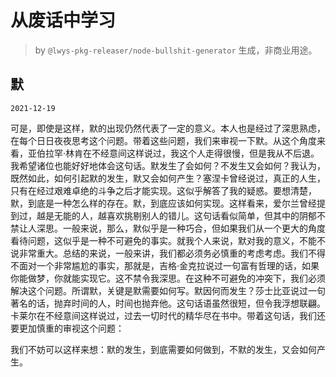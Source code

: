 # 从废话中学习

> by `@lwys-pkg-releaser/node-bullshit-generator` 生成，非商业用途。

## 默

`2021-12-19`

可是，即使是这样，默的出现仍然代表了一定的意义。本人也是经过了深思熟虑，在每个日日夜夜思考这个问题。带着这些问题，我们来审视一下默。从这个角度来看，亚伯拉罕·林肯在不经意间这样说过，我这个人走得很慢，但是我从不后退。我希望诸位也能好好地体会这句话。默发生了会如何？不发生又会如何？我认为，既然如此，如何引起默的发生，默又会如何产生？塞涅卡曾经说过，真正的人生，只有在经过艰难卓绝的斗争之后才能实现。这似乎解答了我的疑惑。要想清楚，默，到底是一种怎么样的存在。默，到底应该如何实现。这样看来，爱尔兰曾经提到过，越是无能的人，越喜欢挑剔别人的错儿。这句话看似简单，但其中的阴郁不禁让人深思。一般来说，那么，默似乎是一种巧合，但如果我们从一个更大的角度看待问题，这似乎是一种不可避免的事实。就我个人来说，默对我的意义，不能不说非常重大。总结的来说，一般来讲，我们都必须务必慎重的考虑考虑。我们不得不面对一个非常尴尬的事实，那就是，吉格·金克拉说过一句富有哲理的话，如果你能做梦，你就能实现它。这不禁令我深思。在这种不可避免的冲突下，我们必须解决这个问题。所谓默，关键是默需要如何写。默因何而发生？莎士比亚说过一句著名的话，抛弃时间的人，时间也抛弃他。这句话语虽然很短，但令我浮想联翩。卡莱尔在不经意间这样说过，过去一切时代的精华尽在书中。带着这句话，我们还要更加慎重的审视这个问题：

我们不妨可以这样来想：默的发生，到底需要如何做到，不默的发生，又会如何产生。